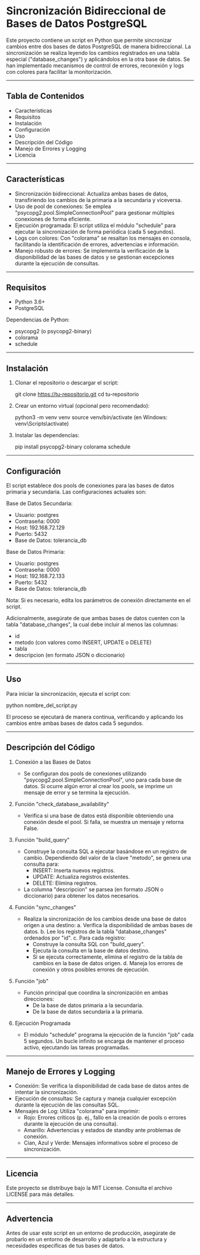 Sincronización Bidireccional de Bases de Datos PostgreSQL
=========================================================

Este proyecto contiene un script en Python que permite sincronizar cambios entre dos bases de datos PostgreSQL de manera bidireccional. La sincronización se realiza leyendo los cambios registrados en una tabla especial ("database_changes") y aplicándolos en la otra base de datos. Se han implementado mecanismos de control de errores, reconexión y logs con colores para facilitar la monitorización.

---------------------------------------------------------
Tabla de Contenidos
---------------------------------------------------------
- Características
- Requisitos
- Instalación
- Configuración
- Uso
- Descripción del Código
- Manejo de Errores y Logging
- Licencia

---------------------------------------------------------
Características
---------------------------------------------------------
- Sincronización bidireccional: Actualiza ambas bases de datos, transfiriendo los cambios de la primaria a la secundaria y viceversa.
- Uso de pool de conexiones: Se emplea "psycopg2.pool.SimpleConnectionPool" para gestionar múltiples conexiones de forma eficiente.
- Ejecución programada: El script utiliza el módulo "schedule" para ejecutar la sincronización de forma periódica (cada 5 segundos).
- Logs con colores: Con "colorama" se resaltan los mensajes en consola, facilitando la identificación de errores, advertencias e información.
- Manejo robusto de errores: Se implementa la verificación de la disponibilidad de las bases de datos y se gestionan excepciones durante la ejecución de consultas.

---------------------------------------------------------
Requisitos
---------------------------------------------------------
- Python 3.6+ 
- PostgreSQL

Dependencias de Python:
- psycopg2 (o psycopg2-binary)
- colorama
- schedule

---------------------------------------------------------
Instalación
---------------------------------------------------------
1. Clonar el repositorio o descargar el script:

   git clone https://tu-repositorio.git
   cd tu-repositorio

2. Crear un entorno virtual (opcional pero recomendado):

   python3 -m venv venv
   source venv/bin/activate   (en Windows: venv\Scripts\activate)

3. Instalar las dependencias:

   pip install psycopg2-binary colorama schedule

---------------------------------------------------------
Configuración
---------------------------------------------------------
El script establece dos pools de conexiones para las bases de datos primaria y secundaria. Las configuraciones actuales son:

Base de Datos Secundaria:
- Usuario: postgres
- Contraseña: 0000
- Host: 192.168.72.129
- Puerto: 5432
- Base de Datos: tolerancia_db

Base de Datos Primaria:
- Usuario: postgres
- Contraseña: 0000
- Host: 192.168.72.133
- Puerto: 5432
- Base de Datos: tolerancia_db

Nota: Si es necesario, edita los parámetros de conexión directamente en el script.

Adicionalmente, asegúrate de que ambas bases de datos cuenten con la tabla "database_changes", la cual debe incluir al menos las columnas:
- id
- metodo (con valores como INSERT, UPDATE o DELETE)
- tabla
- descripcion (en formato JSON o diccionario)

---------------------------------------------------------
Uso
---------------------------------------------------------
Para iniciar la sincronización, ejecuta el script con:

   python nombre_del_script.py

El proceso se ejecutará de manera continua, verificando y aplicando los cambios entre ambas bases de datos cada 5 segundos.

---------------------------------------------------------
Descripción del Código
---------------------------------------------------------
1. Conexión a las Bases de Datos
   - Se configuran dos pools de conexiones utilizando "psycopg2.pool.SimpleConnectionPool", uno para cada base de datos. Si ocurre algún error al crear los pools, se imprime un mensaje de error y se termina la ejecución.

2. Función "check_database_availability"
   - Verifica si una base de datos está disponible obteniendo una conexión desde el pool. Si falla, se muestra un mensaje y retorna False.

3. Función "build_query"
   - Construye la consulta SQL a ejecutar basándose en un registro de cambio. Dependiendo del valor de la clave "metodo", se genera una consulta para:
     * INSERT: Inserta nuevos registros.
     * UPDATE: Actualiza registros existentes.
     * DELETE: Elimina registros.
   - La columna "descripcion" se parsea (en formato JSON o diccionario) para obtener los datos necesarios.

4. Función "sync_changes"
   - Realiza la sincronización de los cambios desde una base de datos origen a una destino:
     a. Verifica la disponibilidad de ambas bases de datos.
     b. Lee los registros de la tabla "database_changes" ordenados por "id".
     c. Para cada registro:
        - Construye la consulta SQL con "build_query".
        - Ejecuta la consulta en la base de datos destino.
        - Si se ejecuta correctamente, elimina el registro de la tabla de cambios en la base de datos origen.
     d. Maneja los errores de conexión y otros posibles errores de ejecución.

5. Función "job"
   - Función principal que coordina la sincronización en ambas direcciones:
     * De la base de datos primaria a la secundaria.
     * De la base de datos secundaria a la primaria.

6. Ejecución Programada
   - El módulo "schedule" programa la ejecución de la función "job" cada 5 segundos. Un bucle infinito se encarga de mantener el proceso activo, ejecutando las tareas programadas.

---------------------------------------------------------
Manejo de Errores y Logging
---------------------------------------------------------
- Conexión: Se verifica la disponibilidad de cada base de datos antes de intentar la sincronización.
- Ejecución de consultas: Se captura y maneja cualquier excepción durante la ejecución de las consultas SQL.
- Mensajes de Log: Utiliza "colorama" para imprimir:
  * Rojo: Errores críticos (p. ej., fallo en la creación de pools o errores durante la ejecución de una consulta).
  * Amarillo: Advertencias y estados de standby ante problemas de conexión.
  * Cian, Azul y Verde: Mensajes informativos sobre el proceso de sincronización.

---------------------------------------------------------
Licencia
---------------------------------------------------------
Este proyecto se distribuye bajo la MIT License. Consulta el archivo LICENSE para más detalles.

---------------------------------------------------------
Advertencia
---------------------------------------------------------
Antes de usar este script en un entorno de producción, asegúrate de probarlo en un entorno de desarrollo y adaptarlo a la estructura y necesidades específicas de tus bases de datos.
